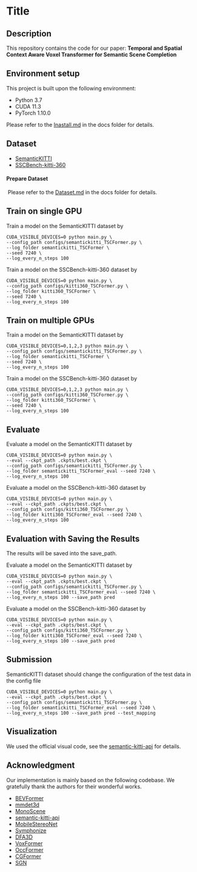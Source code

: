 # Title

## Description

This repository contains the code for our paper: **Temporal and Spatial Context Aware Voxel Transformer for Semantic Scene Completion**

## Environment setup

This project is built upon the following environment:
* Python 3.7
* CUDA 11.3
* PyTorch 1.10.0

Please refer to the [Inastall.md](docs/Install.md) in the docs folder for details.

## Dataset

* [SemanticKITTI](https://semantic-kitti.org/)
* [SSCBench-kitti-360](https://github.com/ai4ce/SSCBench)

####   Prepare Dataset

​	Please refer to the [Dataset.md](docs/Dataset.md) in the docs folder for details.

## Train on single GPU

Train a model on the SemanticKITTI dataset by
```
CUDA_VISIBLE_DEVICES=0 python main.py \
--config_path configs/semantickitti_TSCFormer.py \
--log_folder semantickitti_TSCFormer \
--seed 7240 \
--log_every_n_steps 100
```

Train a model on the SSCBench-kitti-360 dataset by
```
CUDA_VISIBLE_DEVICES=0 python main.py \
--config_path configs/kitti360_TSCFormer.py \
--log_folder kitti360_TSCFormer \
--seed 7240 \
--log_every_n_steps 100
```

## Train on multiple GPUs

Train a model on the SemanticKITTI dataset by

```
CUDA_VISIBLE_DEVICES=0,1,2,3 python main.py \
--config_path configs/semantickitti_TSCFormer.py \
--log_folder semantickitti_TSCFormer \
--seed 7240 \
--log_every_n_steps 100
```

Train a model on the SSCBench-kitti-360 dataset by

```
CUDA_VISIBLE_DEVICES=0,1,2,3 python main.py \
--config_path configs/kitti360_TSCFormer.py \
--log_folder kitti360_TSCFormer \
--seed 7240 \
--log_every_n_steps 100
```



## Evaluate

Evaluate a model on the SemanticKITTI dataset by
```
CUDA_VISIBLE_DEVICES=0 python main.py \
--eval --ckpt_path .ckpts/best.ckpt \
--config_path configs/semantickitti_TSCFormer.py \
--log_folder semantickitti_TSCFormer_eval --seed 7240 \
--log_every_n_steps 100
```

Evaluate a model on the SSCBench-kitti-360 dataset by
```
CUDA_VISIBLE_DEVICES=0 python main.py \
--eval --ckpt_path .ckpts/best.ckpt \
--config_path configs/kitti360_TSCFormer.py \
--log_folder kitti360_TSCFormer_eval --seed 7240 \
--log_every_n_steps 100
```

## Evaluation with Saving the Results

The results will be saved into the save_path.

Evaluate a model on the SemanticKITTI dataset by

```
CUDA_VISIBLE_DEVICES=0 python main.py \
--eval --ckpt_path .ckpts/best.ckpt \
--config_path configs/semantickitti_TSCFormer.py \
--log_folder semantickitti_TSCFormer_eval --seed 7240 \
--log_every_n_steps 100 --save_path pred
```

Evaluate a model on the SSCBench-kitti-360 dataset by

```
CUDA_VISIBLE_DEVICES=0 python main.py \
--eval --ckpt_path .ckpts/best.ckpt \
--config_path configs/kitti360_TSCFormer.py \
--log_folder kitti360_TSCFormer_eval --seed 7240 \
--log_every_n_steps 100 --save_path pred
```

## Submission

SemanticKITTI dataset should change the configuration of the test data in the config file

```
CUDA_VISIBLE_DEVICES=0 python main.py \
--eval --ckpt_path .ckpts/best.ckpt \
--config_path configs/semantickitti_TSCFormer.py \
--log_folder semantickitti_TSCFormer_eval --seed 7240 \
--log_every_n_steps 100 --save_path pred --test_mapping
```

## Visualization

We used the official visual code, see the [semantic-kitti-api](https://github.com/PRBonn/semantic-kitti-api) for details.

## Acknowledgment

Our implementation is mainly based on the following codebase. We gratefully thank the authors for their wonderful works.

- [BEVFormer](https://github.com/fundamentalvision/BEVFormer)
- [mmdet3d](https://github.com/open-mmlab/mmdetection3d)
- [MonoScene](https://github.com/astra-vision/MonoScene)
- [semantic-kitti-api](https://github.com/PRBonn/semantic-kitti-api)
- [MobileStereoNet](https://github.com/cogsys-tuebingen/mobilestereonet)
- [Symphonize](https://github.com/hustvl/Symphonies.git)
- [DFA3D](https://github.com/IDEA-Research/3D-deformable-attention.git)
- [VoxFormer](https://github.com/NVlabs/VoxFormer.git)
- [OccFormer](https://github.com/zhangyp15/OccFormer.git)
- [CGFormer](https://github.com/pkqbajng/CGFormer)
- [SGN](https://github.com/Jieqianyu/SGN)
